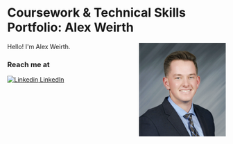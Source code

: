 # Coursework & Technical Skills Portfolio: Alex Weirth

<div>
    <img src="SQL/images/portrait.png" alt="Alex Weirth" width="200" height="216" align="right">
    <p>
      Hello! I'm Alex Weirth. 
    </p>
</div>

### Reach me at
[![Linkedin](https://i.stack.imgur.com/gVE0j.png) LinkedIn](https://www.linkedin.com/in/alex-weirth-7a6b90207/)
